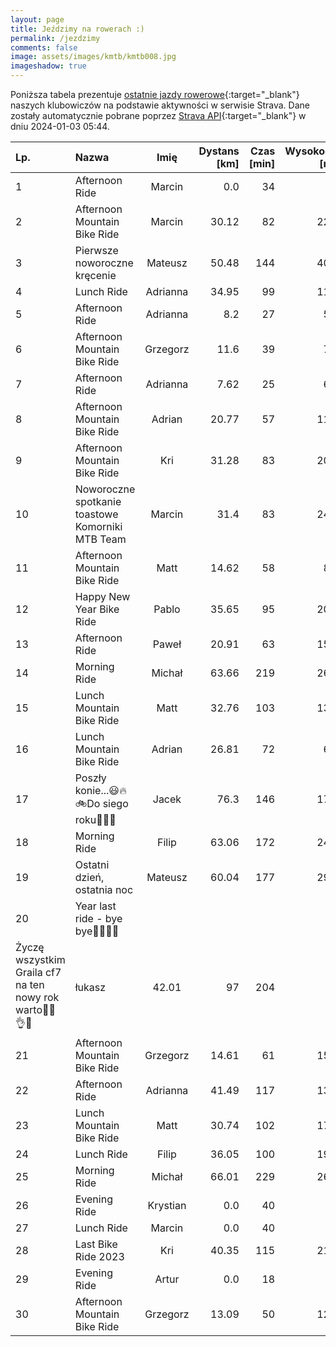```yaml
---
layout: page
title: Jeździmy na rowerach :)
permalink: /jezdzimy
comments: false
image: assets/images/kmtb/kmtb008.jpg
imageshadow: true
---
```


Poniższa tabela prezentuje [ostatnie jazdy rowerowe](https://www.strava.com/clubs/336381){:target="_blank"} naszych klubowiczów na podstawie aktywności w serwisie Strava. Dane zostały automatycznie pobrane poprzez [Strava API](https://developers.strava.com/docs/reference/#api-Clubs-getClubActivitiesById){:target="_blank"} w dniu 2024-01-03 05:44.

Lp. | Nazwa | Imię | Dystans [km] | Czas [min] | Wysokość [m]
:--- | :--- | :---: | ---: | ---: | ---:
1|Afternoon Ride|Marcin|0.0|34|
2|Afternoon Mountain Bike Ride|Marcin|30.12|82|229
3|Pierwsze noworoczne kręcenie|Mateusz|50.48|144|407
4|Lunch Ride|Adrianna|34.95|99|110
5|Afternoon Ride|Adrianna|8.2|27|53
6|Afternoon Mountain Bike Ride|Grzegorz|11.6|39|77
7|Afternoon Ride|Adrianna|7.62|25|63
8|Afternoon Mountain Bike Ride|Adrian|20.77|57|119
9|Afternoon Mountain Bike Ride|Kri|31.28|83|202
10|Noworoczne spotkanie toastowe Komorniki MTB Team|Marcin|31.4|83|242
11|Afternoon Mountain Bike Ride|Matt|14.62|58|86
12|Happy New Year Bike Ride|Pablo|35.65|95|201
13|Afternoon Ride|Paweł|20.91|63|151
14|Morning Ride|Michał|63.66|219|262
15|Lunch Mountain Bike Ride|Matt|32.76|103|133
16|Lunch Mountain Bike Ride|Adrian|26.81|72|64
17|Poszły konie...😃🔥🚲Do siego roku💚💃🎶|Jacek|76.3|146|177
18|Morning Ride|Filip|63.06|172|241
19|Ostatni dzień, ostatnia noc|Mateusz|60.04|177|290
20|Year last ride - bye bye🐗🌲🥳🚴 
Życzę wszystkim Graila cf7 na ten nowy rok warto🚴🤩👌🌄|łukasz|42.01|97|204
21|Afternoon Mountain Bike Ride|Grzegorz|14.61|61|158
22|Afternoon Ride|Adrianna|41.49|117|136
23|Lunch Mountain Bike Ride|Matt|30.74|102|179
24|Lunch Ride|Filip|36.05|100|194
25|Morning Ride|Michał|66.01|229|262
26|Evening Ride|Krystian|0.0|40|
27|Lunch Ride|Marcin|0.0|40|
28|Last Bike Ride 2023|Kri|40.35|115|211
29|Evening Ride|Artur|0.0|18|
30|Afternoon Mountain Bike Ride|Grzegorz|13.09|50|127
